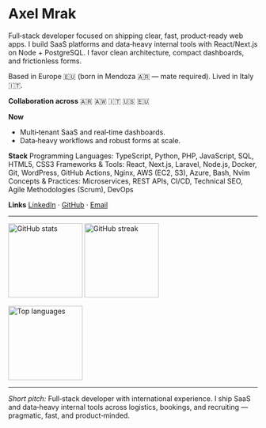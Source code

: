 # Axel Mrak

Full‑stack developer focused on shipping clear, fast, product‑ready web apps. I build SaaS platforms and data‑heavy internal tools with React/Next.js on Node + PostgreSQL. I favor clean architecture, compact dashboards, and frictionless forms.

Based in Europe 🇪🇺 (born in Mendoza 🇦🇷 — mate required). Lived in Italy 🇮🇹.

**Collaboration across**
🇦🇷 🇦🇼 🇮🇹 🇺🇸 🇪🇺

**Now**

* Multi‑tenant SaaS and real‑time dashboards.
* Data‑heavy workflows and robust forms at scale.

**Stack**
Programming Languages: TypeScript, Python, PHP, JavaScript, SQL, HTML5, CSS3
Frameworks & Tools: React, Next.js, Laravel, Node.js, Docker, Git, WordPress, GitHub Actions, Nginx, AWS (EC2, S3), Azure, Bash, Nvim
Concepts & Practices: Microservices, REST APIs, CI/CD, Technical SEO, Agile Methodologies (Scrum), DevOps

**Links**
[LinkedIn](https://www.linkedin.com/in/axelmrak) · [GitHub](https://github.com/AxelMrak) · [Email](mailto:axelmrak@gmail.com)

---

<!-- Stats (commit counter and streak) -->

<p align="left">
  <img
    src="https://github-readme-stats.vercel.app/api?username=AxelMrak&show_icons=true&include_all_commits=true&count_private=true&hide_title=true&hide_rank=true&hide=issues&theme=transparent"
    alt="GitHub stats"
    height="150"
  />
  <img
    src="https://streak-stats.demolab.com?user=AxelMrak&theme=transparent&hide_border=true"
    alt="GitHub streak"
    height="150"
  />
</p>

<!-- Top languages (optional, minimal) -->

<img
src="https://github-readme-stats.vercel.app/api/top-langs/?username=AxelMrak&layout=compact&langs_count=6&hide_title=true&theme=transparent"
alt="Top languages"
height="150"
/>

---

*Short pitch:* Full‑stack developer with international experience. I ship SaaS and data‑heavy internal tools across logistics, bookings, and recruiting — pragmatic, fast, and product‑minded.

